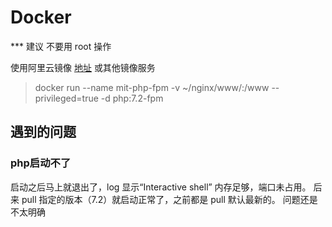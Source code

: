 # Docker

*** 建议 不要用 root 操作

使用阿里云镜像 [地址](https://cr.console.aliyun.com/cn-hangzhou/instances/mirrors)
或其他镜像服务

> docker run --name mit-php-fpm -v ~/nginx/www/:/www --privileged=true -d php:7.2-fpm

## 遇到的问题

### php启动不了
启动之后马上就退出了，log 显示“Interactive shell”
内存足够，端口未占用。
后来 pull 指定的版本（7.2）就启动正常了，之前都是 pull 默认最新的。
问题还是不太明确
